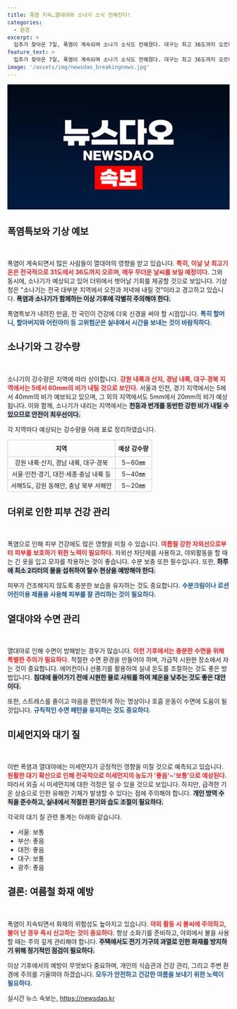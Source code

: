 ```yaml
---
title: 폭염 지속…열대야와 소나기 소식 전해진다!
categories:
  - 환경
excerpt: >
  입추가 찾아온 7일, 폭염이 계속되며 소나기 소식도 전해졌다. 대구는 최고 36도까지 오르며 심한 더위를 느낄 전망. 천둥, 번개를 동반한 소나기로 일시적인 기온 하락이 예상되지만, 이후 다시 무더위가 시작된다.
feature_text: >
  입추가 찾아온 7일, 폭염이 계속되며 소나기 소식도 전해졌다. 대구는 최고 36도까지 오르며 심한 더위를 느낄 전망. 천둥, 번개를 동반한 소나기로 일시적인 기온 하락이 예상되지만, 이후 다시 무더위가 시작된다.
image: '/assets/img/newsdao_breakingnews.jpg'
---
```


<p><img src="/assets/img/newsdao_breakingnews.jpg" alt="firstkoreanews 속보" /></p>

<h2 data-ke-size="size26">폭염특보와 기상 예보</h2>

<p data-ke-size="size16">&nbsp;</p>

<p>폭염이 계속되면서 많은 사람들이 열대야의 영향을 받고 있습니다. <strong><b><span style="color: #ee2323;">특히, 이날 낮 최고기온은 전국적으로 31도에서 36도까지 오르며, 매우 무더운 날씨를 보일 예정이다.</span></b></strong> 그와 동시에, 소나기가 예상되고 있어 더위에서 벗어날 기회를 제공할 것으로 보입니다. 기상청은 "소나기는 전국 대부분 지역에서 오전과 저녁에 내릴 것"이라고 경고하고 있습니다. <strong><b><span style="background-color: #21538527;">폭염과 소나기가 함께하는 이상 기후에 각별히 주의해야 한다.</span></b></strong> </p>

<p>폭염특보가 내려진 만큼, 전 국민이 건강에 더욱 신경을 써야 할 시점입니다. <strong><b><span style="color: #1a5490;">특히 할머니, 할아버지와 어린아이 등 고위험군은 실내에서 시간을 보내는 것이 바람직하다.</span></b></strong></p>

<h2 data-ke-size="size26">소나기와 그 강수량</h2>

<p data-ke-size="size16">&nbsp;</p>

<p>소나기의 강수량은 지역에 따라 상이합니다. <strong><b><span style="color: #ee2323;">강원 내륙과 산지, 경남 내륙, 대구·경북 지역에서는 5에서 60mm의 비가 내릴 것으로 보인다.</span></b></strong> 서울과 인천, 경기 지역에서는 5에서 40mm의 비가 예보되고 있으며, 그 외의 지역에서도 5mm에서 20mm의 비가 예상됩니다. 이와 함께, 소나기가 내리는 지역에서는 <strong><b><span style="background-color: #21538527;">천둥과 번개를 동반한 강한 비가 내릴 수 있으므로 안전이 최우선이다.</span></b></strong></p>

<p>각 지역마다 예상되는 강수량을 아래 표로 정리하였습니다.</p>

<table style="width: 100%; border-collapse: collapse;">
    <tr>
        <th style="text-align: center; border: 1px solid #ccc; height: 30px;"><b>지역</b></th>
        <th style="text-align: center; border: 1px solid #ccc; height: 30px;"><b>예상 강수량</b></th>
    </tr>
    <tr>
        <td style="text-align: center; border: 1px solid #ccc;">강원 내륙·산지, 경남 내륙, 대구·경북</td>
        <td style="text-align: center; border: 1px solid #ccc;">5∼60㎜</td>
    </tr>
    <tr>
        <td style="text-align: center; border: 1px solid #ccc;">서울·인천·경기, 대전·세종·충남 내륙 등</td>
        <td style="text-align: center; border: 1px solid #ccc;">5∼40㎜</td>
    </tr>
    <tr>
        <td style="text-align: center; border: 1px solid #ccc;">서해5도, 강원 동해안, 충남 북부 서해안</td>
        <td style="text-align: center; border: 1px solid #ccc;">5∼20㎜</td>
    </tr>
</table>

<h2 data-ke-size="size26">더위로 인한 피부 건강 관리</h2>

<p data-ke-size="size16">&nbsp;</p>

<p>폭염으로 인해 피부 건강에도 많은 영향을 미칠 수 있습니다. <strong><b><span style="color: #ee2323;">여름철 강한 자외선으로부터 피부를 보호하기 위한 노력이 필요하다.</span></b></strong> 자외선 차단제를 사용하고, 야외활동을 할 때는 긴 옷을 입고 모자를 착용하는 것이 좋습니다. 수분 보충 또한 필수입니다. 또한, <strong><b><span style="background-color: #21538527;">하루에 최소 2리터의 물을 섭취하여 탈수 현상을 예방해야 한다.</span></b></strong> </p>

<p>피부가 건조해지지 않도록 충분한 보습을 유지하는 것도 중요합니다. <strong><b><span style="color: #1a5490;">수분크림이나 로션 어린이용 제품을 사용해 피부를 잘 관리하는 것이 필요하다.</span></b></strong></p>

<h2 data-ke-size="size26">열대야와 수면 관리</h2>

<p data-ke-size="size16">&nbsp;</p>

<p>열대야로 인해 수면이 방해받는 경우가 많습니다. <strong><b><span style="color: #ee2323;">이런 기후에서는 충분한 수면을 위해 특별한 주의가 필요하다.</span></b></strong> 적절한 수면 환경을 만들어야 하며, 가급적 시원한 장소에서 자는 것이 중요합니다. 에어컨이나 선풍기를 활용하여 실내 온도를 조절하는 것도 좋은 방법입니다. <strong><b><span style="background-color: #21538527;">침대에 들어가기 전에 시원한 물로 샤워를 하여 체온을 낮추는 것도 좋은 대안이다.</span></b></strong> </p>

<p>또한, 스트레스를 줄이고 마음을 편안하게 하는 명상이나 호흡 운동이 수면에 도움이 될 것입니다. <strong><b><span style="color: #1a5490;">규칙적인 수면 패턴을 유지하는 것도 중요하다.</span></b></strong></p>

<h2 data-ke-size="size26">미세먼지와 대기 질</h2>

<p data-ke-size="size16">&nbsp;</p>

<p>이번 폭염과 열대야에는 미세먼지가 긍정적인 영향을 미칠 것으로 예측되고 있습니다. <strong><b><span style="color: #ee2323;">원활한 대기 확산으로 인해 전국적으로 미세먼지의 농도가 '좋음'~'보통'으로 예상된다.</span></b></strong> 따라서 외출 시 미세먼지에 대한 걱정은 덜 수 있을 것으로 보입니다. 하지만, 급격한 기온 상승으로 인한 유해한 기체가 발생할 수 있다는 점에 주의해야 합니다. <strong><b><span style="background-color: #21538527;">개인 방역 수칙을 준수하고, 실내에서 적절한 환기와 습도 조절이 필요하다.</span></b></strong> </p>

<p>각국의 대기 질 관련 통계는 아래와 같습니다.</p>

<ul>
    <li>서울: 보통</li>
    <li>부산: 좋음</li>
    <li>대전: 좋음</li>
    <li>대구: 보통</li>
    <li>광주: 좋음</li>
</ul>

<h2 data-ke-size="size26">결론: 여름철 화재 예방</h2>

<p data-ke-size="size16">&nbsp;</p>

<p>폭염이 지속되면서 화재의 위험성도 높아지고 있습니다. <strong><b><span style="color: #ee2323;">야외 활동 시 불씨에 주의하고, 불이 난 경우 즉시 신고하는 것이 중요하다.</span></b></strong> 항상 소화기를 준비하고, 야외에서 불을 사용할 때는 주의 깊게 관리해야 합니다. <strong><b><span style="background-color: #21538527;">주택에서도 전기 기구의 과열로 인한 화재를 방지하기 위해 정기적인 점검이 필요하다.</span></b></strong> </p>

<p>이상 기후에서의 예방이 무엇보다 중요하며, 개인의 식습관과 건강 관리, 그리고 주변 환경에 주의를 기울여야 하겠습니다. <strong><b><span style="color: #1a5490;">모두가 안전하고 건강한 여름을 보내기 위한 노력이 필요하다.</span></b></strong></p>
실시간 뉴스 속보는, <a href="https://newsdao.kr" rel="dofollow">https://newsdao.kr</a>


